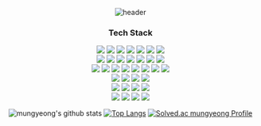 <div align="center"> 
 
 ![header](https://capsule-render.vercel.app/api?type=Waving&color=auto&height=200&section=header&text=Jeong%20MunGyeong&fontSize=50)   

 <h3>Tech Stack</h3>
 <img src="https://img.shields.io/badge/C-A8B9CC?style=flat-square&logo=C&logoColor=white"/>
 <img src="https://img.shields.io/badge/C%2B%2B-00599C?style=flat-square&logo=C%2B%2B&logoColor=white"/>
 <img src="https://img.shields.io/badge/Java-007396?style=flat-square&logo=Java&logoColor=white"/>
 <img src="https://img.shields.io/badge/JavaScript-F7DF1E?style=flat-square&logo=JavaScript&logoColor=white"/>
 <img src="https://img.shields.io/badge/TypeScript-3178C6?style=flat-square&logo=TypeScript&logoColor=white"/>
 <img src="https://img.shields.io/badge/HTML5-E34F26?style=flat-square&logo=HTML5&logoColor=white"/>
 <img src="https://img.shields.io/badge/CSS3-1572B6?style=flat-square&logo=CSS3&logoColor=white"/>
 <br />
 
 <img src="https://img.shields.io/badge/Spring-6DB33F?style=flat-square&logo=Spring&logoColor=white"/>
 <img src="https://img.shields.io/badge/Spring%20Boot-6DB33F?style=flat-square&logo=Spring%20Boot&logoColor=white"/>
 <img src="https://img.shields.io/badge/Node.js-339933?style=flat-square&logo=Node.js&logoColor=white"/>
 <img src="https://img.shields.io/badge/NestJS-E0234E?style=flat-square&logo=NestJS&logoColor=white"/>
 <img src="https://img.shields.io/badge/React-61DAFB?style=flat-square&logo=React&logoColor=white"/>
 <img src="https://img.shields.io/badge/Vue.js-4FC08D?style=flat-square&logo=Vue.js&logoColor=white"/>
 <img src="https://img.shields.io/badge/Vuetify-1867C0?style=flat-square&logo=Vuetify&logoColor=white"/>
 <br />
 
 <img src="https://img.shields.io/badge/Git-F05032?style=flat-square&logo=Git&logoColor=white"/>
 <img src="https://img.shields.io/badge/GitLab-FCA121?style=flat-square&logo=GitLab&logoColor=white"/>
 <img src="https://img.shields.io/badge/GitHub-181717?style=flat-square&logo=GitHub&logoColor=white"/>
 <img src="https://img.shields.io/badge/Gradle-02303A?style=flat-square&logo=Gradle&logoColor=white"/>
 <img src="https://img.shields.io/badge/Apache%20Maven-C71A36?style=flat-square&logo=Apache%20Maven&logoColor=white"/>
 <img src="https://img.shields.io/badge/npm-CB3837?style=flat-square&logo=npm&logoColor=white"/>
 <img src="https://img.shields.io/badge/Yarn-2C8EBB?style=flat-square&logo=Yarn&logoColor=white"/>
 <img src="https://img.shields.io/badge/CMake-064F8C?style=flat-square&logo=CMake&logoColor=white"/>
 <br />
 
 <img src="https://img.shields.io/badge/Amazon%20AWS-232F3E?style=flat-square&logo=Amazon%20AWS&logoColor=white"/>
 <img src="https://img.shields.io/badge/Docker-2496ED?style=flat-square&logo=Docker&logoColor=white"/>
 <img src="https://img.shields.io/badge/Kubernetes-326CE5?style=flat-square&logo=Kubernetes&logoColor=white"/>
 <img src="https://img.shields.io/badge/Jenkins-D24939?style=flat-square&logo=Jenkins&logoColor=white"/>
 <br />

 <img src="https://img.shields.io/badge/MySQL-4479A1?style=flat-square&logo=MySQL&logoColor=white"/>
 <img src="https://img.shields.io/badge/MariaDB-003545?style=flat-square&logo=MariaDB&logoColor=white"/>
 <img src="https://img.shields.io/badge/MongoDB-47A248?style=flat-square&logo=MongoDB&logoColor=white"/>
 <img src="https://img.shields.io/badge/Redis-DC382D?style=flat-square&logo=Redis&logoColor=white"/>
 <br />
 
 <img src="https://img.shields.io/badge/IntelliJ%20IDEA-000000?style=flat-square&logo=IntelliJ%20IDEA&logoColor=white"/>
 <img src="https://img.shields.io/badge/WebStorm-000000?style=flat-square&logo=WebStorm&logoColor=white"/>
 <img src="https://img.shields.io/badge/DataGrip-000000?style=flat-square&logo=DataGrip&logoColor=white"/>
 <img src="https://img.shields.io/badge/CLion-000000?style=flat-square&logo=CLion&logoColor=white"/>
 <br />


![mungyeong's github stats](https://github-readme-stats.vercel.app/api?username=mungyeong&show_icons=true&theme=dark)
[![Top Langs](https://github-readme-stats.vercel.app/api/top-langs/?username=mungyeong&hide=scss,css,html)](https://github.com/anuraghazra/github-readme-stats)
[![Solved.ac mungyeong Profile](http://mazassumnida.wtf/api/v2/generate_badge?boj=gyeong5961)](https://solved.ac/gyeong5961/)
  
</div>
